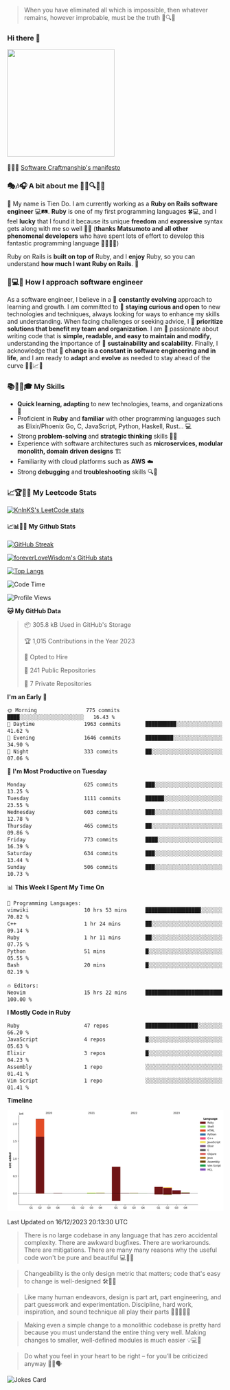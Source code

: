 > When you have eliminated all which is impossible, then whatever remains, however improbable, must be the truth 🤔🔍💡
### Hi there 👋

<!--
**foreverLoveWisdom/foreverLoveWisdom** is a ✨ _special_ ✨ repository because its `README.md` (this file) appears on your GitHub profile.

Here are some ideas to get you started:

- 🔭 I’m currently working on ...
- 🌱 I’m currently learning ...
- 👯 I’m looking to collaborate on ...
- 🤔 I’m looking for help with ...
- 💬 Ask me about ...
- 📫 How to reach me: ...
- 😄 Pronouns: ...
- ⚡ Fun fact: ...
-->

<img src="https://codecondo.com/wp-content/uploads/2017/09/railslogo.png" width="250" height="250">

 📜🔨🌟 [Software Craftmanship's manifesto](http://manifesto.softwarecraftsmanship.org/)

### 🎭🎶🎧 A bit about me 🕵️‍♀️🔍🕵️‍♂️
👋 My name is Tien Do. I am currently working as a **Ruby on Rails software engineer** 💻🛤️. **Ruby** is one of my first programming languages 🍀💻, and I feel **lucky** that I found it because its unique **freedom** and **expressive** syntax gets along with me so well 🤗💬 (**thanks Matsumoto and all other phenomenal developers** who have spent lots of effort to develop this fantastic programming language 🙏👨‍💻🌟)

Ruby on Rails is **built on top of** Ruby, and I **enjoy** Ruby, so you can understand **how much I want Ruby on Rails**. 🤩

### 🤔💻🔨 How I approach software engineer
As a software engineer, I believe in a 🔄 **constantly evolving** approach to learning and growth. I am committed to 🤔 **staying curious and open** to new technologies and techniques, always looking for ways to enhance my skills and understanding. When facing challenges or seeking advice, I 👥  **prioritize solutions that benefit my team and organization**. I am 🎉 passionate about writing code that is **simple, readable, and easy to maintain and modify**, understanding the importance of 🌱 **sustainability and scalability**. Finally, I acknowledge that 🌊 **change is a constant in software engineering and in life**, and I am ready to **adapt** and **evolve** as needed to stay ahead of the curve 🏃‍♂️📈🔄

### 📚🧑‍💻🎓 My Skills
- **Quick learning, adapting** to new technologies, teams, and organizations 🚀
- Proficient in **Ruby** and **familiar** with other programming languages such as Elixir/Phoenix Go, C, JavaScript, Python, Haskell, Rust... 💻
- Strong **problem-solving** and **strategic thinking** skills 🤔💡
- Experience with software architectures such as **microservices, modular monolith, domain driven designs** 🏗️
- Familiarity with cloud platforms such as **AWS** ☁️ 
- Strong **debugging** and **troubleshooting** skills 🔍🐞


### 📈🏆🧑‍💻 My Leetcode Stats
[![KnlnKS's LeetCode stats](https://leetcode-stats-six.vercel.app/?username=foreverLoveWisdom&theme=dark)](https://github.com/KnlnKS/leetcode-stats)

#### 📈📊👨‍💻  My Github Stats

[![GitHub Streak](https://github-readme-streak-stats.herokuapp.com/?user=foreverLoveWisdom&theme=dracula)](https://git.io/streak-stats)
&nbsp;
&nbsp;

[![foreverLoveWisdom's GitHub stats](https://github-readme-stats.vercel.app/api?username=foreverLoveWisdom&show_icons=true&theme=react&count_private=true)](https://github.com/anuraghazra/github-readme-stats)

[![Top Langs](https://github-readme-stats.vercel.app/api/top-langs/?username=foreverLoveWisdom&show_icons=true&theme=vue-dark)](https://github.com/anuraghazra/github-readme-stats)

<!--START_SECTION:waka-->
![Code Time](http://img.shields.io/badge/Code%20Time-2%2C609%20hrs%2024%20mins-blue)

![Profile Views](http://img.shields.io/badge/Profile%20Views-0-blue)

**🐱 My GitHub Data** 

> 📦 305.8 kB Used in GitHub's Storage 
 > 
> 🏆 1,015 Contributions in the Year 2023
 > 
> 💼 Opted to Hire
 > 
> 📜 241 Public Repositories 
 > 
> 🔑 7 Private Repositories 
 > 
**I'm an Early 🐤** 

```text
🌞 Morning                775 commits         ████░░░░░░░░░░░░░░░░░░░░░   16.43 % 
🌆 Daytime                1963 commits        ██████████░░░░░░░░░░░░░░░   41.62 % 
🌃 Evening                1646 commits        █████████░░░░░░░░░░░░░░░░   34.90 % 
🌙 Night                  333 commits         ██░░░░░░░░░░░░░░░░░░░░░░░   07.06 % 
```
📅 **I'm Most Productive on Tuesday** 

```text
Monday                   625 commits         ███░░░░░░░░░░░░░░░░░░░░░░   13.25 % 
Tuesday                  1111 commits        ██████░░░░░░░░░░░░░░░░░░░   23.55 % 
Wednesday                603 commits         ███░░░░░░░░░░░░░░░░░░░░░░   12.78 % 
Thursday                 465 commits         ██░░░░░░░░░░░░░░░░░░░░░░░   09.86 % 
Friday                   773 commits         ████░░░░░░░░░░░░░░░░░░░░░   16.39 % 
Saturday                 634 commits         ███░░░░░░░░░░░░░░░░░░░░░░   13.44 % 
Sunday                   506 commits         ███░░░░░░░░░░░░░░░░░░░░░░   10.73 % 
```


📊 **This Week I Spent My Time On** 

```text
💬 Programming Languages: 
vimwiki                  10 hrs 53 mins      ██████████████████░░░░░░░   70.82 % 
C++                      1 hr 24 mins        ██░░░░░░░░░░░░░░░░░░░░░░░   09.14 % 
Ruby                     1 hr 11 mins        ██░░░░░░░░░░░░░░░░░░░░░░░   07.75 % 
Python                   51 mins             █░░░░░░░░░░░░░░░░░░░░░░░░   05.55 % 
Bash                     20 mins             █░░░░░░░░░░░░░░░░░░░░░░░░   02.19 % 

🔥 Editors: 
Neovim                   15 hrs 22 mins      █████████████████████████   100.00 % 
```

**I Mostly Code in Ruby** 

```text
Ruby                     47 repos            █████████████████░░░░░░░░   66.20 % 
JavaScript               4 repos             █░░░░░░░░░░░░░░░░░░░░░░░░   05.63 % 
Elixir                   3 repos             █░░░░░░░░░░░░░░░░░░░░░░░░   04.23 % 
Assembly                 1 repo              ░░░░░░░░░░░░░░░░░░░░░░░░░   01.41 % 
Vim Script               1 repo              ░░░░░░░░░░░░░░░░░░░░░░░░░   01.41 % 
```



**Timeline**

![Lines of Code chart](https://raw.githubusercontent.com/foreverLoveWisdom/foreverLoveWisdom/main/assets/bar_graph.png)


 Last Updated on 16/12/2023 20:13:30 UTC
<!--END_SECTION:waka-->


> There is no large codebase in any language that has zero accidental complexity. There are awkward bugfixes. There are workarounds. There are mitigations.
> There are many many reasons why the useful code won't be pure and beautiful 💻🐞🤔

> Changeability is the only design metric that matters; code that's easy to change is well-designed 🛠️🔄🎨

> Like many human endeavors, design is part art, part engineering, and part guesswork and experimentation. Discipline, hard work, inspiration, and sound technique all play their parts 🎨🧑‍💻🔬🧪

> Mak­ing even a sim­ple change to a mono­lith­ic code­base is pret­ty hard because you must under­stand the entire thing very well. Mak­ing changes to small­er, well-defined mod­ules is much easier 💡💻🤔
 
 > Do what you feel in your heart to be right – for you’ll be criticized anyway 💖🙏🗣️ 
 
![Jokes Card](https://readme-jokes.vercel.app/api)
